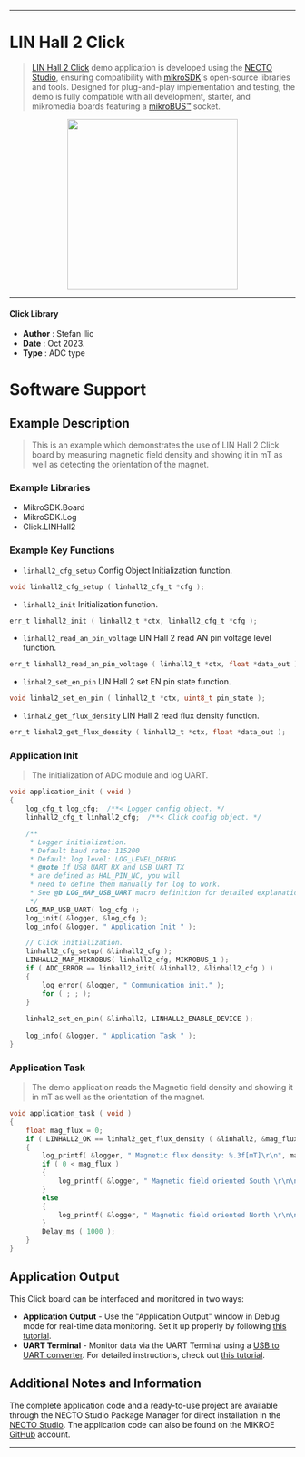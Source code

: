 
---
# LIN Hall 2 Click

> [LIN Hall 2 Click](https://www.mikroe.com/?pid_product=MIKROE-5932) demo application is developed using
the [NECTO Studio](https://www.mikroe.com/necto), ensuring compatibility with [mikroSDK](https://www.mikroe.com/mikrosdk)'s
open-source libraries and tools. Designed for plug-and-play implementation and testing, the demo is fully compatible with
all development, starter, and mikromedia boards featuring a [mikroBUS&trade;](https://www.mikroe.com/mikrobus) socket.

<p align="center">
  <img src="https://www.mikroe.com/?pid_product=MIKROE-5932&image=1" height=300px>
</p>

---

#### Click Library

- **Author**        : Stefan Ilic
- **Date**          : Oct 2023.
- **Type**          : ADC type

# Software Support

## Example Description

> This is an example which demonstrates the use of LIN Hall 2 Click board by measuring 
  magnetic field density and showing it in mT as well as detecting the orientation of the magnet.

### Example Libraries

- MikroSDK.Board
- MikroSDK.Log
- Click.LINHall2

### Example Key Functions

- `linhall2_cfg_setup` Config Object Initialization function.
```c
void linhall2_cfg_setup ( linhall2_cfg_t *cfg );
```

- `linhall2_init` Initialization function.
```c
err_t linhall2_init ( linhall2_t *ctx, linhall2_cfg_t *cfg );
```

- `linhall2_read_an_pin_voltage` LIN Hall 2 read AN pin voltage level function.
```c
err_t linhall2_read_an_pin_voltage ( linhall2_t *ctx, float *data_out );
```

- `linhal2_set_en_pin` LIN Hall 2 set EN pin state function.
```c
void linhal2_set_en_pin ( linhall2_t *ctx, uint8_t pin_state );
```

- `linhal2_get_flux_density` LIN Hall 2 read flux density function.
```c
err_t linhal2_get_flux_density ( linhall2_t *ctx, float *data_out );
```

### Application Init

> The initialization of ADC module and log UART.

```c
void application_init ( void )
{
    log_cfg_t log_cfg;  /**< Logger config object. */
    linhall2_cfg_t linhall2_cfg;  /**< Click config object. */

    /** 
     * Logger initialization.
     * Default baud rate: 115200
     * Default log level: LOG_LEVEL_DEBUG
     * @note If USB_UART_RX and USB_UART_TX 
     * are defined as HAL_PIN_NC, you will 
     * need to define them manually for log to work. 
     * See @b LOG_MAP_USB_UART macro definition for detailed explanation.
     */
    LOG_MAP_USB_UART( log_cfg );
    log_init( &logger, &log_cfg );
    log_info( &logger, " Application Init " );

    // Click initialization.
    linhall2_cfg_setup( &linhall2_cfg );
    LINHALL2_MAP_MIKROBUS( linhall2_cfg, MIKROBUS_1 );
    if ( ADC_ERROR == linhall2_init( &linhall2, &linhall2_cfg ) )
    {
        log_error( &logger, " Communication init." );
        for ( ; ; );
    }
    
    linhal2_set_en_pin( &linhall2, LINHALL2_ENABLE_DEVICE );
    
    log_info( &logger, " Application Task " );
}
```

### Application Task

> The demo application reads the Magnetic field density and showing it in mT 
 as well as the orientation of the magnet.

```c
void application_task ( void ) 
{
    float mag_flux = 0;
    if ( LINHALL2_OK == linhal2_get_flux_density ( &linhall2, &mag_flux ) ) 
    {
        log_printf( &logger, " Magnetic flux density: %.3f[mT]\r\n", mag_flux );
        if ( 0 < mag_flux )
        {
            log_printf( &logger, " Magnetic field oriented South \r\n\n" );
        }
        else
        {
            log_printf( &logger, " Magnetic field oriented North \r\n\n" );
        }
        Delay_ms ( 1000 );
    }
}
```

## Application Output

This Click board can be interfaced and monitored in two ways:
- **Application Output** - Use the "Application Output" window in Debug mode for real-time data monitoring.
Set it up properly by following [this tutorial](https://www.youtube.com/watch?v=ta5yyk1Woy4).
- **UART Terminal** - Monitor data via the UART Terminal using
a [USB to UART converter](https://www.mikroe.com/click/interface/usb?interface*=uart,uart). For detailed instructions,
check out [this tutorial](https://help.mikroe.com/necto/v2/Getting%20Started/Tools/UARTTerminalTool).

## Additional Notes and Information

The complete application code and a ready-to-use project are available through the NECTO Studio Package Manager for 
direct installation in the [NECTO Studio](https://www.mikroe.com/necto). The application code can also be found on
the MIKROE [GitHub](https://github.com/MikroElektronika/mikrosdk_click_v2) account.

---
